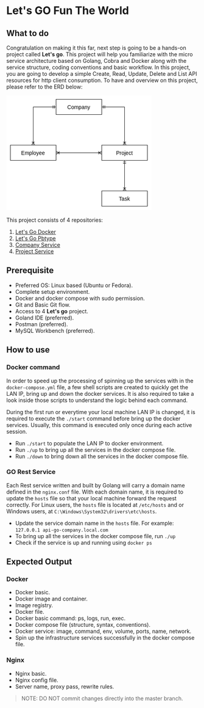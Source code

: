# Let's GO Fun The World
 
## What to do
Congratulation on making it this far, next step is going to be a hands-on project called **Let's go**. This project will
help you familiarize with the micro service architecture based on Golang, Cobra and Docker along with the service
structure, coding conventions and basic workflow. In this project, you are going to develop a simple Create, Read, Update,
Delete and List API resources for http client consumption. To have and overview on this project, please refer to the ERD below:

![overview ERD](./asset/overview.png)

This project consists of 4 repositories:
1. [Let's Go Docker](https://github.com/dinhtp/lets-go)
2. [Let's Go Pbtype](https://github.com/dinhtp/lets-go-pbtype)
3. [Company Service](https://github.com/dinhtp/lets-go-company)
4. [Project Service](https://github.com/dinhtp/lets-go-project)

##  Prerequisite
- Preferred OS: Linux based (Ubuntu or Fedora).
- Complete setup environment.
- Docker and docker compose with sudo permission.
- Git and Basic Git flow.
- Access to 4 **Let's go** project.
- Goland IDE (preferred).
- Postman (preferred).
- MySQL Workbench (preferred).

## How to use
### Docker command
In order to speed up the processing of spinning up the services with in the `docker-compose.yml` file, 
a few shell scripts are created to quickly get the LAN IP, bring up and down the docker services. It is also required to 
take a look inside those scripts to understand the logic behind each command.

During the first run or everytime your local machine LAN IP is changed, it is required to execute the `./start`
command before bring up the docker services. Usually, this command is executed only once during each active session.

- Run `./start` to populate the LAN IP to docker environment.
- Run `./up` to bring up all the services in the docker compose file.
- Run `./down` to bring down all the services in the docker compose file.

### GO Rest Service
Each Rest service written and built by Golang will carry a domain name defined in the `nginx.conf` file.
With each domain name, it is required to update the `hosts` file so that your local machine forward the request correctly.
For Linux users, the `hosts` file is located at `/etc/hosts` and or Windows users, at `C:\Windows\System32\drivers\etc\hosts`.

- Update the service domain name in the `hosts` file. For example: `127.0.0.1 api-go-company.local.com`
- To bring up all the services in the docker compose file, run `./up`
- Check if the service is up and running using `docker ps`

## Expected Output
### Docker
- Docker basic.
- Docker image and container.
- Image registry.
- Docker file.
- Docker basic command: ps, logs, run, exec.
- Docker compose file (structure, syntax, conventions).
- Docker service: image, command, env, volume, ports, name, network.
- Spin up the infrastructure services successfully in the docker compose file.

### Nginx
- Nginx basic.
- Nginx config file.
- Server name, proxy pass, rewrite rules.

> NOTE: DO NOT commit changes directly into the master branch.
